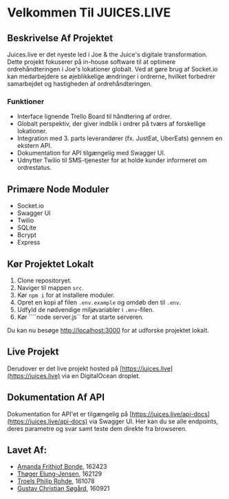 # Velkommen Til JUICES.LIVE

## Beskrivelse Af Projektet
Juices.live er det nyeste led i Joe & the Juice's digitale transformation. Dette projekt fokuserer på in-house software til at optimere ordrehåndteringen i Joe's lokationer globalt. Ved at gøre brug af Socket.io kan medarbejdere se øjeblikkelige ændringer i ordrerne, hvilket forbedrer samarbejdet og hastigheden af ordrehåndteringen.

### Funktioner
- Interface lignende Trello Board til håndtering af ordrer.
- Globalt perspektiv, der giver indblik i ordrer på tværs af forskellige lokationer.
- Integration med 3. parts leverandører (fx. JustEat, UberEats) gennem en ekstern API.
- Dokumentation for API tilgængelig med Swagger UI.
- Udnytter Twilio til SMS-tjenester for at holde kunder informeret om ordrestatus.

## Primære Node Moduler
- Socket.io
- Swagger UI
- Twilio
- SQLite
- Bcrypt
- Express

## Kør Projektet Lokalt
1. Clone repositoryet.
2. Naviger til mappen `src`.
3. Kør ```npm i``` for at installere moduler.
4. Opret en kopi af filen `.env.example` og omdøb den til `.env`.
5. Udfyld de nødvendige miljøvariabler i `.env`-filen.
6. Kør ````node server.js`` for at starte serveren.

Du kan nu besøge [http://localhost:3000](http://localhost:3000) for at udforske projektet lokalt.

## Live Projekt
Derudover er det live projekt hosted på [https://juices.live](https://juices.live) via en DigitalOcean droplet.

## Dokumentation Af API
Dokumentation for API'et er tilgængelig på [https://juices.live/api-docs](https://juices.live/api-docs) via Swagger UI.
Her kan du se alle endpoints, deres parametre og svar samt teste dem direkte fra browseren.

## Lavet Af:
- [Amanda Frithjof Bonde](https://www.linkedin.com/in/amandabonde), 162423
- [Thøger Elung-Jensen](https://www.linkedin.com/in/th%C3%B8ger-elung-jensen-b687b9249), 162129
- [Troels Philip Rohde](https://www.linkedin.com/in/troelsprohde/), 161078
- [Gustav Christian Søgård](https://www.linkedin.com/in/gustavsogard/), 160921